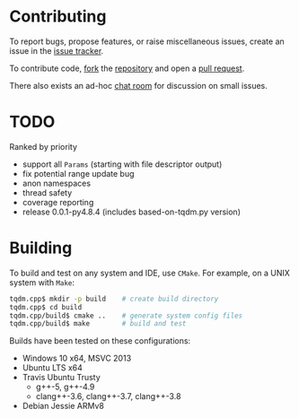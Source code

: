 # Contributing

To report bugs, propose features, or raise miscellaneous issues, create an
issue in the [issue tracker](https://github.com/tqdm/tqdm.cpp/issues).

To contribute code, [fork](https://help.github.com/articles/fork-a-repo/)
the [repository](https://github.com/tqdm/tqdm.cpp) and open a
[pull request](https://github.com/tqdm/tqdm.cpp/pulls).

There also exists an ad-hoc
[chat room](http://chat.stackexchange.com/rooms/43704/tqdm-cpp)
for discussion on small issues.


# TODO

Ranked by priority

- support all `Params` (starting with file descriptor output)
- fix potential range update bug
- anon namespaces
- thread safety
- coverage reporting
- release 0.0.1-py4.8.4 (includes based-on-tqdm.py version)


# Building

To build and test on any system and IDE, use `CMake`.
For example, on a UNIX system with `Make`:

``` sh
tqdm.cpp$ mkdir -p build    # create build directory
tqdm.cpp$ cd build
tqdm.cpp/build$ cmake ..    # generate system config files
tqdm.cpp/build$ make        # build and test
```

Builds have been tested on these configurations:

- Windows 10 x64, MSVC 2013
- Ubuntu LTS x64
- Travis Ubuntu Trusty
    - g++-5, g++-4.9
    - clang++-3.6, clang++-3.7, clang++-3.8
- Debian Jessie ARMv8
